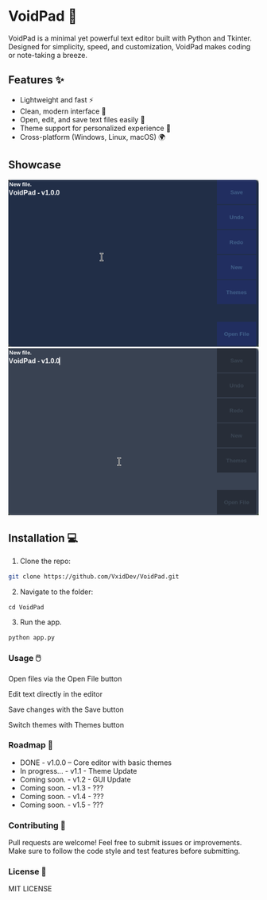 # VoidPad 🖤

VoidPad is a minimal yet powerful text editor built with Python and Tkinter. Designed for simplicity, speed, and customization, VoidPad makes coding or note-taking a breeze.

## Features ✨
- Lightweight and fast ⚡
- Clean, modern interface 🖤
- Open, edit, and save text files easily 📝
- Theme support for personalized experience 🎨
- Cross-platform (Windows, Linux, macOS) 🌍

## Showcase
![VoidPad-Theme-DarkBlue](screenshot-darkblue.png)
![VoidPad-Theme-Dark](screenshot-dark.png)

## Installation 💻
1. Clone the repo:  
```bash
git clone https://github.com/VxidDev/VoidPad.git
```
2. Navigate to the folder:
```
cd VoidPad
```
3. Run the app.
```
python app.py
```
### Usage 🖱️

Open files via the Open File button

Edit text directly in the editor

Save changes with the Save button

Switch themes with Themes button

### Roadmap 🚀

- DONE - v1.0.0 – Core editor with basic themes
- In progress... - v1.1 - Theme Update
- Coming soon. - v1.2 - GUI Update
- Coming soon. - v1.3 - ???
- Coming soon. - v1.4 - ???
- Coming soon. - v1.5 - ???

### Contributing 🤝

Pull requests are welcome! Feel free to submit issues or improvements.
Make sure to follow the code style and test features before submitting.

### License 📄

MIT LICENSE
